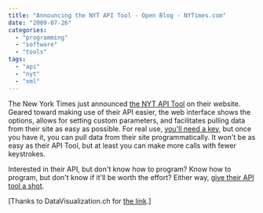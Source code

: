 ```yaml
---
title: "Announcing the NYT API Tool - Open Blog - NYTimes.com"
date: "2009-07-26"
categories: 
  - "programming"
  - "software"
  - "tools"
tags: 
  - "api"
  - "nyt"
  - "xml"
---
```


The New York Times just announced [the NYT API Tool](http://open.blogs.nytimes.com/2009/07/20/announcing-the-nyt-api-tool/) on their website. Geared toward making use of their API easier, the web interface shows the options, allows for setting custom parameters, and facilitates pulling data from their site as easy as possible. For real use, [you'll need a key](http://developer.nytimes.com/apps/register), but once you have it, you can pull data from their site programmatically. It won't be as easy as their API Tool, but at least you can make more calls with fewer keystrokes.

Interested in their API, but don't know how to program? Know how to program, but don't know if it'll be worth the effort? Either way, [give their API tool a shot](http://open.blogs.nytimes.com/2009/07/20/announcing-the-nyt-api-tool/).

\[Thanks to DataVisualization.ch for [the link](http://www.datavisualization.ch/quicknotes/announcing-the-nyt-api-tool).\]
